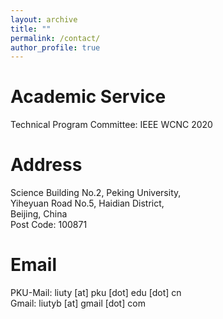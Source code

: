 ```yaml
---
layout: archive
title: ""
permalink: /contact/
author_profile: true
---
```



Academic Service
======
Technical Program Committee: IEEE WCNC 2020

Address
======
Science Building No.2, Peking University, <br>
Yiheyuan Road No.5, Haidian District, <br>
Beijing, China <br>
Post Code: 100871 <br>

Email
======
PKU-Mail: liuty [at] pku [dot] edu [dot] cn <br>
Gmail: liutyb [at] gmail [dot] com <br>
